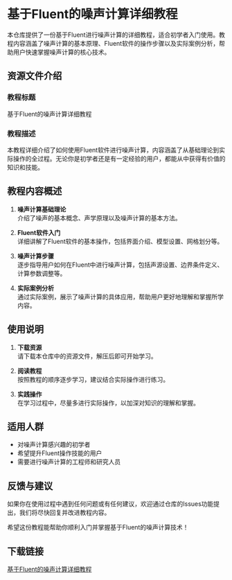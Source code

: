 # 基于Fluent的噪声计算详细教程

本仓库提供了一份基于Fluent进行噪声计算的详细教程，适合初学者入门使用。教程内容涵盖了噪声计算的基本原理、Fluent软件的操作步骤以及实际案例分析，帮助用户快速掌握噪声计算的核心技术。

## 资源文件介绍

### 教程标题
基于Fluent的噪声计算详细教程

### 教程描述
本教程详细介绍了如何使用Fluent软件进行噪声计算，内容涵盖了从基础理论到实际操作的全过程。无论你是初学者还是有一定经验的用户，都能从中获得有价值的知识和技能。

## 教程内容概述

1. **噪声计算基础理论**  
   介绍了噪声的基本概念、声学原理以及噪声计算的基本方法。

2. **Fluent软件入门**  
   详细讲解了Fluent软件的基本操作，包括界面介绍、模型设置、网格划分等。

3. **噪声计算步骤**  
   逐步指导用户如何在Fluent中进行噪声计算，包括声源设置、边界条件定义、计算参数调整等。

4. **实际案例分析**  
   通过实际案例，展示了噪声计算的具体应用，帮助用户更好地理解和掌握所学内容。

## 使用说明

1. **下载资源**  
   请下载本仓库中的资源文件，解压后即可开始学习。

2. **阅读教程**  
   按照教程的顺序逐步学习，建议结合实际操作进行练习。

3. **实践操作**  
   在学习过程中，尽量多进行实际操作，以加深对知识的理解和掌握。

## 适用人群

- 对噪声计算感兴趣的初学者
- 希望提升Fluent操作技能的用户
- 需要进行噪声计算的工程师和研究人员

## 反馈与建议

如果你在使用过程中遇到任何问题或有任何建议，欢迎通过仓库的Issues功能提出，我们将尽快回复并改进教程内容。

希望这份教程能帮助你顺利入门并掌握基于Fluent的噪声计算技术！

## 下载链接

[基于Fluent的噪声计算详细教程](https://pan.quark.cn/s/597429b9348c)